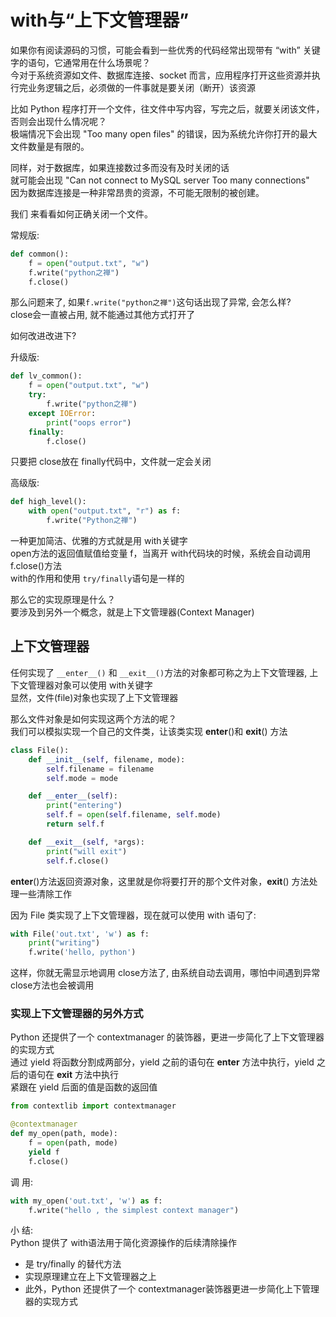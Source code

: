 with与“上下文管理器”      
======
如果你有阅读源码的习惯，可能会看到一些优秀的代码经常出现带有 “with” 关键字的语句，它通常用在什么场景呢？       
今对于系统资源如文件、数据库连接、socket 而言，应用程序打开这些资源并执行完业务逻辑之后，必须做的一件事就是要关闭（断开）该资源      
    
比如 Python 程序打开一个文件，往文件中写内容，写完之后，就要关闭该文件，否则会出现什么情况呢？      
极端情况下会出现 "Too many open files" 的错误，因为系统允许你打开的最大文件数量是有限的。      

同样，对于数据库，如果连接数过多而没有及时关闭的话       
就可能会出现 "Can not connect to MySQL server Too many connections"      
因为数据库连接是一种非常昂贵的资源，不可能无限制的被创建。    

我们 来看看如何正确关闭一个文件。    

常规版:  
```Python
def common():
    f = open("output.txt", "w")
    f.write("python之禅")
    f.close()
```
那么问题来了, 如果`f.write("python之禅")`这句话出现了异常, 会怎么样?    
close会一直被占用,  就不能通过其他方式打开了  

如何改进改进下?  

升级版:  
```Python
def lv_common():
    f = open("output.txt", "w")
    try:
        f.write("python之禅")
    except IOError:
        print("oops error")
    finally:
        f.close()
```
只要把 close放在 finally代码中，文件就一定会关闭   

高级版:  
```Python
def high_level():
    with open("output.txt", "r") as f:
        f.write("Python之禅")
```
一种更加简洁、优雅的方式就是用 with关键字         
open方法的返回值赋值给变量 f，当离开 with代码块的时候，系统会自动调用f.close()方法         
with的作用和使用 `try/finally`语句是一样的       

那么它的实现原理是什么？   
要涉及到另外一个概念，就是上下文管理器(Context Manager)     


## 上下文管理器  
任何实现了 `__enter__()` 和 `__exit__()`方法的对象都可称之为上下文管理器,  上下文管理器对象可以使用 with关键字   
显然，文件(file)对象也实现了上下文管理器    

那么文件对象是如何实现这两个方法的呢？   
我们可以模拟实现一个自己的文件类，让该类实现 __enter__()和 __exit__() 方法   
```Python
class File():
    def __init__(self, filename, mode):
        self.filename = filename
        self.mode = mode

    def __enter__(self):
        print("entering")
        self.f = open(self.filename, self.mode)
        return self.f

    def __exit__(self, *args):
        print("will exit")
        self.f.close()
```
__enter__()方法返回资源对象，这里就是你将要打开的那个文件对象，__exit__() 方法处理一些清除工作     

因为 File 类实现了上下文管理器，现在就可以使用 with 语句了:     
```Python  
with File('out.txt', 'w') as f:
    print("writing")
    f.write('hello, python')
```
这样，你就无需显示地调用 close方法了, 由系统自动去调用，哪怕中间遇到异常 close方法也会被调用       



### 实现上下文管理器的另外方式
Python 还提供了一个 contextmanager 的装饰器，更进一步简化了上下文管理器的实现方式     
通过 yield 将函数分割成两部分，yield 之前的语句在 __enter__ 方法中执行，yield 之后的语句在 __exit__ 方法中执行   
紧跟在 yield 后面的值是函数的返回值     
```Python
from contextlib import contextmanager

@contextmanager
def my_open(path, mode):
    f = open(path, mode)
    yield f
    f.close()
```
调 用:    
```Python
with my_open('out.txt', 'w') as f:
    f.write("hello , the simplest context manager")
```
小  结:   
Python 提供了 with语法用于简化资源操作的后续清除操作  
* 是 try/finally 的替代方法   
* 实现原理建立在上下文管理器之上    
* 此外，Python 还提供了一个 contextmanager装饰器更进一步简化上下管理器的实现方式     

